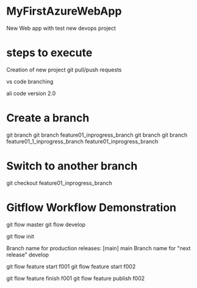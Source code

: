 # MyFirstAzureWebApp
New Web app with test
new devops project


# steps to execute
Creation of new project
git pull/push requests

vs code
branching

ali code version 2.0

# Create a branch
git branch git branch feature01_inprogress_branch
git branch git branch feature01_1_inprogress_branch feature01_inprogress_branch


# Switch to another branch
git checkout feature01_inprogress_branch


# Gitflow Workflow Demonstration
git flow master
git flow develop

git flow init

Branch name for production releases: [main] main Branch name for "next release" develop

git flow feature start f001 git flow feature start f002

git flow feature finish f001 git flow feature publish f002
